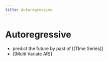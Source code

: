 ```yaml
---
title: Autoregressive
---
```


# Autoregressive
- predict the future by past of [[TIme Series]]
- [[Multi Variate AR]]








